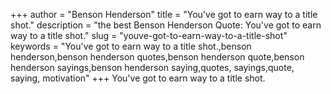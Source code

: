 +++
author = "Benson Henderson"
title = "You've got to earn way to a title shot."
description = "the best Benson Henderson Quote: You've got to earn way to a title shot."
slug = "youve-got-to-earn-way-to-a-title-shot"
keywords = "You've got to earn way to a title shot.,benson henderson,benson henderson quotes,benson henderson quote,benson henderson sayings,benson henderson saying,quotes, sayings,quote, saying, motivation"
+++
You've got to earn way to a title shot.
